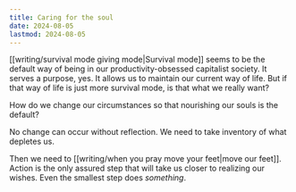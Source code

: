 ```yaml
---
title: Caring for the soul
date: 2024-08-05
lastmod: 2024-08-05
---
```

[[writing/survival mode giving mode|Survival mode]] seems to be the default way of being in our productivity-obsessed capitalist society. It serves a purpose, yes. It allows us to maintain our current way of life. But if that way of life is just more survival mode, is that what we really want?

How do we change our circumstances so that nourishing our souls is the default?

No change can occur without reflection. We need to take inventory of what depletes us.

Then we need to [[writing/when you pray move your feet|move our feet]]. Action is the only assured step that will take us closer to realizing our wishes. Even the smallest step does *something*.

